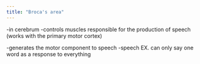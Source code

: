 ```yaml
---
title: "Broca's area"
---
```

-in cerebrum
-controls muscles responsible for the production of speech (works with the primary motor cortex)

-generates the motor component to speech
-speech
EX. can only say one word as a response to everything

